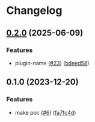 # Changelog

## [0.2.0](https://github.com/Omochice/action-normalize-vim-plugin-name/compare/v0.1.0...v0.2.0) (2025-06-09)


### Features

* plugin-name ([#23](https://github.com/Omochice/action-normalize-vim-plugin-name/issues/23)) ([bdeed58](https://github.com/Omochice/action-normalize-vim-plugin-name/commit/bdeed58447f400410ccaeaedb3d44b679dd8f8f3))

## 0.1.0 (2023-12-20)


### Features

* make poc ([#6](https://github.com/Omochice/action-normalize-vim-plugin-name/issues/6)) ([fa7fc4d](https://github.com/Omochice/action-normalize-vim-plugin-name/commit/fa7fc4d3d5d8a75e2f93dba0cacb6f568be4625b))
